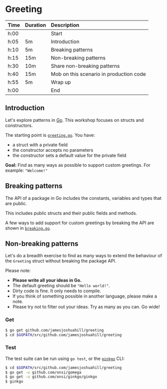 # Greeting

| Time | Duration | Description                             |
|:-----|:---------|:----------------------------------------|
| h:00 |          | Start                                   |
| h:05 | 5m       | Introduction                            |
| h:10 | 5m       | Breaking patterns                       |
| h:15 | 15m      | Non-breaking patterns                   |
| h:30 | 10m      | Share non-breaking patterns             |
| h:40 | 15m      | Mob on this scenario in production code |
| h:55 | 5m       | Wrap up                                 |
| h:00 |          | End                                     |

## Introduction

Let's explore patterns in [Go](https://golang.org).
This workshop focuses on structs and constructors.

The starting point is [`greeting.go`](https://github.com/jamesjoshuahill/greeting/blob/master/greeting.go).
You have:

- a struct with a private field
- the constructor accepts no parameters
- the constructor sets a default value for the private field

**Goal:** Find as many ways as possible to support custom greetings. For example: `"Welcome!"`

## Breaking patterns

The API of a package in Go includes the constants, variables and types that are public.

This includes public structs and their public fields and methods.

A few ways to add support for custom greetings by breaking the API are shown in
[`breaking.go`](https://github.com/jamesjoshuahill/greeting/blob/master/breaking.go).

## Non-breaking patterns

Let's do a breadth exercise to find as many ways to extend the behaviour of the
`Greeting` struct without breaking the package API.

Please note:

- **Please write all your ideas in Go.**
- The default greeting should be `"Hello world!"`.
- Dirty code is fine. It only needs to compile.
- If you think of something possible in another language, please make a note.
- Please try not to filter out your ideas. Try as many as you can. Go wide!

### Get

```bash
$ go get github.com/jamesjoshuahill/greeting
$ cd $GOPATH/src/github.com/jamesjoshuahill/greeting
```

### Test

The test suite can be run using `go test`, or the [`ginkgo`](https://onsi.github.io/ginkgo/) CLI:

```bash
$ cd $GOPATH/src/github.com/jamesjoshuahill/greeting
$ go get -u github.com/onsi/gomega
$ go get -u github.com/onsi/ginkgo/ginkgo
$ ginkgo
```
